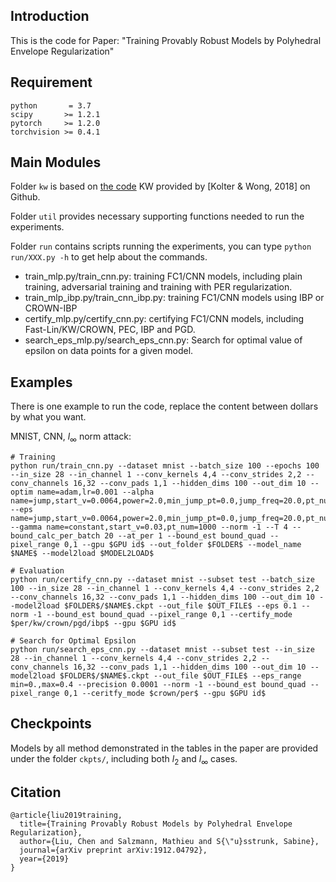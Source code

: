 ## Introduction
This is the code for Paper: "Training Provably Robust Models by Polyhedral Envelope Regularization"

## Requirement

```
python       = 3.7
scipy       >= 1.2.1
pytorch     >= 1.2.0
torchvision >= 0.4.1
```

## Main Modules

Folder `kw` is based on [the code](https://github.com/locuslab/convex_adversarial) KW provided by [Kolter & Wong, 2018] on Github.

Folder `util` provides necessary supporting functions needed to run the experiments.

Folder `run` contains scripts running the experiments, you can type `python run/XXX.py -h` to get help about the commands.

* train_mlp.py/train_cnn.py: training FC1/CNN models, including plain training, adversarial training and training with PER regularization.
* train_mlp_ibp.py/train_cnn_ibp.py: training FC1/CNN models using IBP or CROWN-IBP
* certify_mlp.py/certify_cnn.py: certifying FC1/CNN models, including Fast-Lin/KW/CROWN, PEC, IBP and PGD.
* search_eps_mlp.py/search_eps_cnn.py: Search for optimal value of epsilon on data points for a given model.

## Examples

There is one example to run the code, replace the content between dollars by what you want.

MNIST, CNN, $l_\infty$ norm attack:

```
# Training
python run/train_cnn.py --dataset mnist --batch_size 100 --epochs 100 --in_size 28 --in_channel 1 --conv_kernels 4,4 --conv_strides 2,2 --conv_channels 16,32 --conv_pads 1,1 --hidden_dims 100 --out_dim 10 --optim name=adam,lr=0.001 --alpha name=jump,start_v=0.0064,power=2.0,min_jump_pt=0.0,jump_freq=20.0,pt_num=1000 --eps name=jump,start_v=0.0064,power=2.0,min_jump_pt=0.0,jump_freq=20.0,pt_num=1000 --gamma name=constant,start_v=0.03,pt_num=1000 --norm -1 --T 4 --bound_calc_per_batch 20 --at_per 1 --bound_est bound_quad --pixel_range 0,1 --gpu $GPU id$ --out_folder $FOLDER$ --model_name $NAME$ --model2load $MODEL2LOAD$

# Evaluation
python run/certify_cnn.py --dataset mnist --subset test --batch_size 100 --in_size 28 --in_channel 1 --conv_kernels 4,4 --conv_strides 2,2 --conv_channels 16,32 --conv_pads 1,1 --hidden_dims 100 --out_dim 10 --model2load $FOLDER$/$NAME$.ckpt --out_file $OUT_FILE$ --eps 0.1 --norm -1 --bound_est bound_quad --pixel_range 0,1 --certify_mode $per/kw/crown/pgd/ibp$ --gpu $GPU id$

# Search for Optimal Epsilon
python run/search_eps_cnn.py --dataset mnist --subset test --in_size 28 --in_channel 1 --conv_kernels 4,4 --conv_strides 2,2 --conv_channels 16,32 --conv_pads 1,1 --hidden_dims 100 --out_dim 10 --model2load $FOLDER$/$NAME$.ckpt --out_file $OUT_FILE$ --eps_range min=0.,max=0.4 --precision 0.0001 --norm -1 --bound_est bound_quad --pixel_range 0,1 --ceritfy_mode $crown/per$ --gpu $GPU id$
```

## Checkpoints

Models by all method demonstrated in the tables in the paper are provided under the folder `ckpts/`, including both $l_2$ and $l_\infty$ cases.

## Citation

```
@article{liu2019training,
  title={Training Provably Robust Models by Polyhedral Envelope Regularization},
  author={Liu, Chen and Salzmann, Mathieu and S{\"u}sstrunk, Sabine},
  journal={arXiv preprint arXiv:1912.04792},
  year={2019}
}
```
